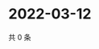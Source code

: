 # 2022-03-12

共 0 条

<!-- BEGIN WEIBO -->
<!-- 最后更新时间 Sat Mar 12 2022 21:15:22 GMT+0800 (China Standard Time) -->

<!-- END WEIBO -->
